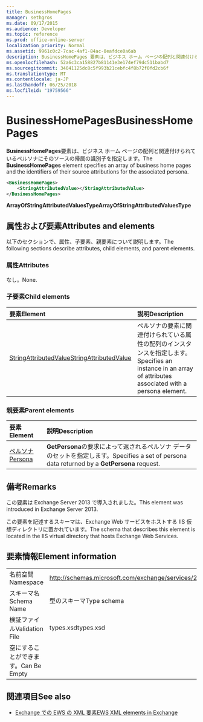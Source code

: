 ```yaml
---
title: BusinessHomePages
manager: sethgros
ms.date: 09/17/2015
ms.audience: Developer
ms.topic: reference
ms.prod: office-online-server
localization_priority: Normal
ms.assetid: 9961c0c2-7cac-4af1-84ac-0eafdce0a6ab
description: BusinessHomePages 要素は、ビジネス ホーム ページの配列と関連付けられているペルソナにそのソースの帰属の識別子を指定します。
ms.openlocfilehash: 52a6c3ca158827b81141e3e174ef79dc511babd7
ms.sourcegitcommit: 34041125dc8c5f993b21cebfc4f8b72f0fd2cb6f
ms.translationtype: MT
ms.contentlocale: ja-JP
ms.lasthandoff: 06/25/2018
ms.locfileid: "19759566"
---
```

# <a name="businesshomepages"></a><span data-ttu-id="77da7-103">BusinessHomePages</span><span class="sxs-lookup"><span data-stu-id="77da7-103">BusinessHomePages</span></span>

<span data-ttu-id="77da7-104">**BusinessHomePages**要素は、ビジネス ホーム ページの配列と関連付けられているペルソナにそのソースの帰属の識別子を指定します。</span><span class="sxs-lookup"><span data-stu-id="77da7-104">The **BusinessHomePages** element specifies an array of business home pages and the identifiers of their source attributions for the associated persona.</span></span> 
  
```XML
<BusinessHomePages>
    <StringAttributedValue></StringAttributedValue>
</BusinessHomePages>
```

 <span data-ttu-id="77da7-105">**ArrayOfStringAttributedValuesType**</span><span class="sxs-lookup"><span data-stu-id="77da7-105">**ArrayOfStringAttributedValuesType**</span></span>
## <a name="attributes-and-elements"></a><span data-ttu-id="77da7-106">属性および要素</span><span class="sxs-lookup"><span data-stu-id="77da7-106">Attributes and elements</span></span>

<span data-ttu-id="77da7-107">以下のセクションで、属性、子要素、親要素について説明します。</span><span class="sxs-lookup"><span data-stu-id="77da7-107">The following sections describe attributes, child elements, and parent elements.</span></span>
  
### <a name="attributes"></a><span data-ttu-id="77da7-108">属性</span><span class="sxs-lookup"><span data-stu-id="77da7-108">Attributes</span></span>

<span data-ttu-id="77da7-109">なし。</span><span class="sxs-lookup"><span data-stu-id="77da7-109">None.</span></span>
  
### <a name="child-elements"></a><span data-ttu-id="77da7-110">子要素</span><span class="sxs-lookup"><span data-stu-id="77da7-110">Child elements</span></span>

|<span data-ttu-id="77da7-111">**要素**</span><span class="sxs-lookup"><span data-stu-id="77da7-111">**Element**</span></span>|<span data-ttu-id="77da7-112">**説明**</span><span class="sxs-lookup"><span data-stu-id="77da7-112">**Description**</span></span>|
|:-----|:-----|
|[<span data-ttu-id="77da7-113">StringAttributedValue</span><span class="sxs-lookup"><span data-stu-id="77da7-113">StringAttributedValue</span></span>](stringattributedvalue.md) <br/> |<span data-ttu-id="77da7-114">ペルソナの要素に関連付けられている属性の配列のインスタンスを指定します。</span><span class="sxs-lookup"><span data-stu-id="77da7-114">Specifies an instance in an array of attributes associated with a persona element.</span></span>  <br/> |
   
### <a name="parent-elements"></a><span data-ttu-id="77da7-115">親要素</span><span class="sxs-lookup"><span data-stu-id="77da7-115">Parent elements</span></span>

|<span data-ttu-id="77da7-116">**要素**</span><span class="sxs-lookup"><span data-stu-id="77da7-116">**Element**</span></span>|<span data-ttu-id="77da7-117">**説明**</span><span class="sxs-lookup"><span data-stu-id="77da7-117">**Description**</span></span>|
|:-----|:-----|
|[<span data-ttu-id="77da7-118">ペルソナ</span><span class="sxs-lookup"><span data-stu-id="77da7-118">Persona</span></span>](persona.md) <br/> |<span data-ttu-id="77da7-119">**GetPersona**の要求によって返されるペルソナ データのセットを指定します。</span><span class="sxs-lookup"><span data-stu-id="77da7-119">Specifies a set of persona data returned by a **GetPersona** request.</span></span>  <br/> |
   
## <a name="remarks"></a><span data-ttu-id="77da7-120">備考</span><span class="sxs-lookup"><span data-stu-id="77da7-120">Remarks</span></span>

<span data-ttu-id="77da7-121">この要素は Exchange Server 2013 で導入されました。</span><span class="sxs-lookup"><span data-stu-id="77da7-121">This element was introduced in Exchange Server 2013.</span></span>
  
<span data-ttu-id="77da7-122">この要素を記述するスキーマは、Exchange Web サービスをホストする IIS 仮想ディレクトリに置かれています。</span><span class="sxs-lookup"><span data-stu-id="77da7-122">The schema that describes this element is located in the IIS virtual directory that hosts Exchange Web Services.</span></span>
  
## <a name="element-information"></a><span data-ttu-id="77da7-123">要素情報</span><span class="sxs-lookup"><span data-stu-id="77da7-123">Element information</span></span>

|||
|:-----|:-----|
|<span data-ttu-id="77da7-124">名前空間</span><span class="sxs-lookup"><span data-stu-id="77da7-124">Namespace</span></span>  <br/> |http://schemas.microsoft.com/exchange/services/2006/types  <br/> |
|<span data-ttu-id="77da7-125">スキーマ名</span><span class="sxs-lookup"><span data-stu-id="77da7-125">Schema Name</span></span>  <br/> |<span data-ttu-id="77da7-126">型のスキーマ</span><span class="sxs-lookup"><span data-stu-id="77da7-126">Type schema</span></span>  <br/> |
|<span data-ttu-id="77da7-127">検証ファイル</span><span class="sxs-lookup"><span data-stu-id="77da7-127">Validation File</span></span>  <br/> |<span data-ttu-id="77da7-128">types.xsd</span><span class="sxs-lookup"><span data-stu-id="77da7-128">types.xsd</span></span>  <br/> |
|<span data-ttu-id="77da7-129">空にすることができます。</span><span class="sxs-lookup"><span data-stu-id="77da7-129">Can Be Empty</span></span>  <br/> ||
   
## <a name="see-also"></a><span data-ttu-id="77da7-130">関連項目</span><span class="sxs-lookup"><span data-stu-id="77da7-130">See also</span></span>



- [<span data-ttu-id="77da7-131">Exchange での EWS の XML 要素</span><span class="sxs-lookup"><span data-stu-id="77da7-131">EWS XML elements in Exchange</span></span>](ews-xml-elements-in-exchange.md)

